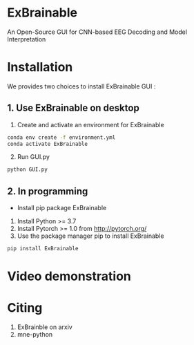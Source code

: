 # ExBrainable
An Open-Source GUI for CNN-based EEG Decoding and Model Interpretation
# Installation
We provides two choices to install ExBrainable GUI : 
## 1. Use ExBrainable on desktop  
1. Create and activate an environment for ExBrainable
```bash
conda env create -f environment.yml 
conda activate ExBrainable 
```
2. Run GUI.py
```bash
python GUI.py
```
## 2. In programming 
* Install pip package ExBrainable 
1. Install Python >= 3.7
2. Install Pytorch >= 1.0 from http://pytorch.org/ 
3. Use the package manager pip to install ExBrainable
```bash
pip install ExBrainable
```
# Video demonstration 
# Citing
1. ExBrainble on arxiv
2. mne-python 


